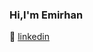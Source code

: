 ### Hi,I'm Emirhan

👔 [linkedin][linkedin]



[linkedin]: https://www.linkedin.com/in/emirhan-doğandemir-2294b0201/

